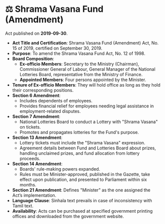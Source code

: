 # ⚖️  Shrama Vasana Fund (Amendment)

Act published on **2019-09-30**.

- **Act Title and Certification**: Shrama Vasana Fund (Amendment) Act, No. 15 of 2019, certified on September 30, 2019.
- **Purpose**: To amend the Shrama Vasana Fund Act, No. 12 of 1998.
- **Board Composition**:
  - **Ex-officio Members**: Secretary to the Ministry (Chairman), Commissioner General of Labour, General Manager of the National Lotteries Board, representative from the Ministry of Finance.
  - **Appointed Members**: Four persons appointed by the Minister.
- **Tenure of Ex-officio Members**: They will hold office as long as they hold their corresponding positions.
- **Section 6 Amendment**:
  - Includes dependents of employees.
  - Provides financial relief for employees needing legal assistance in employment-related disputes.
- **Section 7 Amendment**:
  - National Lotteries Board to conduct a Lottery with "Shrama Vasana" on tickets.
  - Promotes and propagates lotteries for the Fund's purpose.
- **Section 13 Amendment**:
  - Lottery tickets must include the "Shrama Vasana" expression.
  - Agreement details between Fund and Lotteries Board about prizes, handling unclaimed prizes, and fund allocation from lottery proceeds.
- **Section 14 Amendment**:
  - Boards' rule-making powers expanded.
  - Rules must be Minister-approved, published in the Gazette, take effect upon publication, and presented to Parliament within six months.
- **Section 21 Amendment**: Defines "Minister" as the one assigned the Act’s implementation.
- **Language Clause**: Sinhala text prevails in case of inconsistency with Tamil text.
- **Availability**: Acts can be purchased at specified government printing offices and downloaded from the government website.
